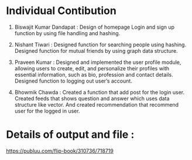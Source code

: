 # Individual Contibution

1) Biswajit Kumar Dandapat :
Design of homepage
Login and sign up function by using file handling and hashing.

3) Nishant Tiwari :
Designed function for searching people using hashing.
Designed function for mutual friends by using graph data structure.

5) Praveen Kumar :
Designed and implemented the user profile module, allowing users to create, edit, and personalize their profiles with essential information, such as bio, profession and contact details.
Designed function to logging out user’s account.

7) Bhowmik Chawda :
Created a function that add post for the login user.
Created feeds that shows question and answer which uses data structure like vector.
And created recommendation that recommend user for the logged in user.

# Details of output and file : 
https://publuu.com/flip-book/310736/718719
